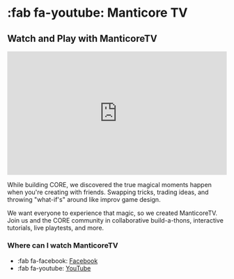 # :fab fa-youtube: Manticore TV

<!--
![YOUTUBELIVE](assets/placeholder_720p.png "UCBPqo7cK1bktfRfMGAAqnbQ"){: .center}
![VIMEO](assets/placeholder_720p.png "19456"){: .center}
![VIMEOEVENT](assets/placeholder_720p.png "19456"){: .center}
-->

## Watch and Play with ManticoreTV

<div style='padding:56.25% 0 0 0;position:relative;'><iframe src='https://vimeo.com/showcase/6703482/embed' allowfullscreen frameborder='0' style='position:absolute;top:0;left:0;width:100%;height:100%;'></iframe></div>

While building CORE, we discovered the true magical moments happen when you're creating with friends. Swapping tricks, trading ideas, and throwing "what-if's" around like improv game design.

We want everyone to experience that magic, so we created ManticoreTV. Join us and the CORE community in collaborative build-a-thons, interactive tutorials, live playtests, and more.

### Where can I watch ManticoreTV

* :fab fa-facebook: [Facebook](https://www.facebook.com/groups/playcoregames)
* :fab fa-youtube: [YouTube](https://www.youtube.com/channel/UCBPqo7cK1bktfRfMGAAqnbQ)

<!--
### Upcoming Schedule

* Check out our [Google Calendar](TODO:TashaAddLink) for all the dates!
-->
